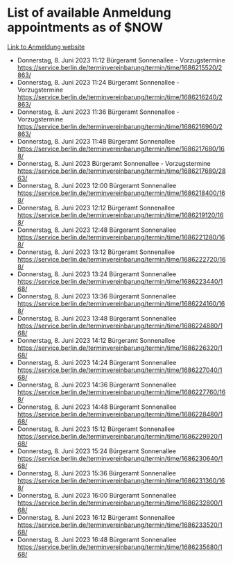 # List of available Anmeldung appointments as of $NOW
[Link to Anmeldung website](https://service.berlin.de/terminvereinbarung/termin/tag.php?termin=1&anliegen[]=120686&dienstleisterlist=122210,122217,327316,122219,327312,122227,327314,122231,327346,122243,327348,122254,122252,329742,122260,329745,122262,329748,122271,327278,122273,327274,122277,327276,330436,122280,327294,122282,327290,122284,327292,122291,327270,122285,327266,122286,327264,122296,327268,150230,329760,122297,327286,122294,327284,122312,329763,122314,329775,122304,327330,122311,327334,122309,327332,317869,122281,327352,122279,329772,122283,122276,327324,122274,327326,122267,329766,122246,327318,122251,327320,122257,327322,122208,327298,122226,327300&herkunft=http%3A%2F%2Fservice.berlin.de%2Fdienstleistung%2F120686%2F)
- Donnerstag, 8. Juni 2023 11:12 Bürgeramt Sonnenallee - Vorzugstermine https://service.berlin.de/terminvereinbarung/termin/time/1686215520/2863/
- Donnerstag, 8. Juni 2023 11:24 Bürgeramt Sonnenallee - Vorzugstermine https://service.berlin.de/terminvereinbarung/termin/time/1686216240/2863/
- Donnerstag, 8. Juni 2023 11:36 Bürgeramt Sonnenallee - Vorzugstermine https://service.berlin.de/terminvereinbarung/termin/time/1686216960/2863/
- Donnerstag, 8. Juni 2023 11:48 Bürgeramt Sonnenallee https://service.berlin.de/terminvereinbarung/termin/time/1686217680/168/
- Donnerstag, 8. Juni 2023  Bürgeramt Sonnenallee - Vorzugstermine https://service.berlin.de/terminvereinbarung/termin/time/1686217680/2863/
- Donnerstag, 8. Juni 2023 12:00 Bürgeramt Sonnenallee https://service.berlin.de/terminvereinbarung/termin/time/1686218400/168/
- Donnerstag, 8. Juni 2023 12:12 Bürgeramt Sonnenallee https://service.berlin.de/terminvereinbarung/termin/time/1686219120/168/
- Donnerstag, 8. Juni 2023 12:48 Bürgeramt Sonnenallee https://service.berlin.de/terminvereinbarung/termin/time/1686221280/168/
- Donnerstag, 8. Juni 2023 13:12 Bürgeramt Sonnenallee https://service.berlin.de/terminvereinbarung/termin/time/1686222720/168/
- Donnerstag, 8. Juni 2023 13:24 Bürgeramt Sonnenallee https://service.berlin.de/terminvereinbarung/termin/time/1686223440/168/
- Donnerstag, 8. Juni 2023 13:36 Bürgeramt Sonnenallee https://service.berlin.de/terminvereinbarung/termin/time/1686224160/168/
- Donnerstag, 8. Juni 2023 13:48 Bürgeramt Sonnenallee https://service.berlin.de/terminvereinbarung/termin/time/1686224880/168/
- Donnerstag, 8. Juni 2023 14:12 Bürgeramt Sonnenallee https://service.berlin.de/terminvereinbarung/termin/time/1686226320/168/
- Donnerstag, 8. Juni 2023 14:24 Bürgeramt Sonnenallee https://service.berlin.de/terminvereinbarung/termin/time/1686227040/168/
- Donnerstag, 8. Juni 2023 14:36 Bürgeramt Sonnenallee https://service.berlin.de/terminvereinbarung/termin/time/1686227760/168/
- Donnerstag, 8. Juni 2023 14:48 Bürgeramt Sonnenallee https://service.berlin.de/terminvereinbarung/termin/time/1686228480/168/
- Donnerstag, 8. Juni 2023 15:12 Bürgeramt Sonnenallee https://service.berlin.de/terminvereinbarung/termin/time/1686229920/168/
- Donnerstag, 8. Juni 2023 15:24 Bürgeramt Sonnenallee https://service.berlin.de/terminvereinbarung/termin/time/1686230640/168/
- Donnerstag, 8. Juni 2023 15:36 Bürgeramt Sonnenallee https://service.berlin.de/terminvereinbarung/termin/time/1686231360/168/
- Donnerstag, 8. Juni 2023 16:00 Bürgeramt Sonnenallee https://service.berlin.de/terminvereinbarung/termin/time/1686232800/168/
- Donnerstag, 8. Juni 2023 16:12 Bürgeramt Sonnenallee https://service.berlin.de/terminvereinbarung/termin/time/1686233520/168/
- Donnerstag, 8. Juni 2023 16:48 Bürgeramt Sonnenallee https://service.berlin.de/terminvereinbarung/termin/time/1686235680/168/
